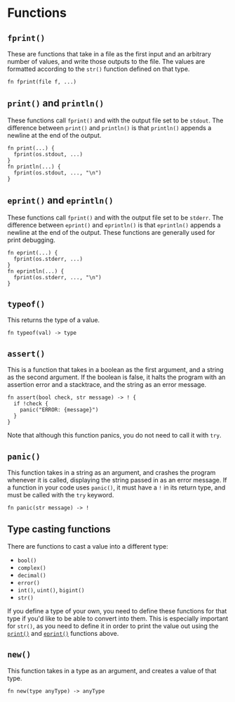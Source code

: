 # Functions

## `fprint()`

These are functions that take in a file as the first input and an arbitrary number of values, and write those outputs to the file. The values are formatted according to the `str()` function defined on that type.

```
fn fprint(file f, ...)
```

## `print()` and `println()`

These functions call `fprint()` and with the output file set to be `stdout`. The difference between `print()` and `println()` is that `println()` appends a newline at the end of the output.

```
fn print(...) {
  fprint(os.stdout, ...)
}
fn println(...) {
  fprint(os.stdout, ..., "\n")
}
```

## `eprint()` and `eprintln()`

These functions call `fprint()` and with the output file set to be `stderr`. The difference between `eprint()` and `eprintln()` is that `eprintln()` appends a newline at the end of the output. These functions are generally used for print debugging.

```
fn eprint(...) {
  fprint(os.stderr, ...)
}
fn eprintln(...) {
  fprint(os.stderr, ..., "\n")
}
```

## `typeof()`

This returns the type of a value.

```
fn typeof(val) -> type
```

## `assert()`

This is a function that takes in a boolean as the first argument, and a string as the second argument. If the boolean is false, it halts the program with an assertion error and a stacktrace, and the string as an error message.

```
fn assert(bool check, str message) -> ! {
  if !check {
    panic("ERROR: {message}")
  }
}
```

Note that although this function panics, you do not need to call it with `try`.

## `panic()`

This function takes in a string as an argument, and crashes the program whenever it is called, displaying the string passed in as an error message. If a function in your code uses `panic()`, it must have a `!` in its return type, and must be called with the `try` keyword.

```
fn panic(str message) -> !
```

## Type casting functions

There are functions to cast a value into a different type:

- `bool()`
- `complex()`
- `decimal()`
- `error()`
- `int()`, `uint()`, `bigint()`
- `str()`

If you define a type of your own, you need to define these functions for that type if you'd like to be able to convert into them. This is especially important for `str()`, as you need to define it in order to print the value out using the [`print()`](#print-and-println) and [`eprint()`](#eprint-and-eprintln) functions above.

## `new()`

This function takes in a type as an argument, and creates a value of that type.

```
fn new(type anyType) -> anyType
```
